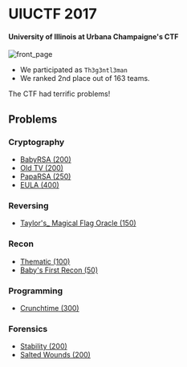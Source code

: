 # UIUCTF 2017
#### University of Illinois at Urbana Champaigne's CTF

![front_page](https://github.com/hgarrereyn/Th3g3ntl3man-CTF-Writeups/blob/team/2017/UIUCTF/Front_Page.png?raw=true)

* We participated as `Th3g3ntl3man`
* We ranked 2nd place out of 163 teams.

The CTF had terrific problems!

## Problems

### Cryptography
* [BabyRSA (200)](problems/Cryptography/babyRSA/README.md)
* [Old TV (200)](problems/Cryptography/oldTV/README.md)
* [PapaRSA (250)](problems/Cryptography/papaRSA/README.md)
* [EULA (400)](problems/Cryptography/EULA/README.md)

### Reversing
* [Taylor's_ Magical Flag Oracle (150)](problems/Reversing/Taylors_Magical_Flag_Oracle/README.md)

### Recon
* [Thematic (100)](2017/UIUCTF/problems/Recon/Thematic/README.md)
* [Baby's First Recon (50)](2017/UIUCTF/problems/Recon/Babys_First_Recon/README.md)

### Programming
* [Crunchtime (300)](2017/UIUCTF/problems/Programming/Crunchtime/Crunchtime.md)

### Forensics
* [Stability (200)](2017/UIUCTF/problems/Forensics/stability/stability.md)
* [Salted Wounds (200)](2017/UIUCTF/problems/Forensics/salted_wounds/salted_wounds.md)
